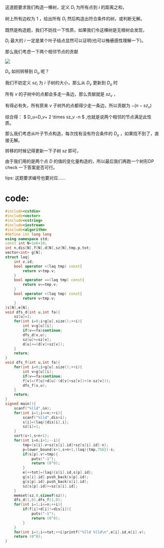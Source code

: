 这道题要求我们构造一棵树，定义 $D_i$ 为所有点到 $i$ 的距离之和，

树上所有边权为 $1$ ，给出所有 $D_i$ 然后构造出符合条件的树，或判断无解。

既然是构造题，我们不妨找一下性质，如果我们令这棵树是无根树会发现，

$D_i$ 最大的 $i$ 一定是某个叶子结点显然可以证明(也可以~~性感~~感性理解一下)。

那么我们考虑一下两个相邻节点的贡献

![](https://cdn.luogu.com.cn/upload/image_hosting/co2vvujj.png?x-oss-process=image/resize,m_lfit,h_500,w_500)

$D_v$ 如何转移到 $D_u$ 呢？

我们不妨定义 $sz_i$ 为 $i$ 子树的大小，那么从 $D_v$ 更新到 $D_u$ 时

所有 $v$ 的子树中的点都会多走一条边，那么贡献就是 $sz_v$ ，

有得必有失，所有原来 $v$ 子树外的点都得少走一条边，所以贡献为 $-(n-sz_v)$

综合得： $ D_u=D_v+ 2 \times sz_v -n $ ,也就是说两个相邻的节点满足此性质。

那么我们考虑从叶子节点构造，每次找有没有符合条件的 $D_u$ ，如果找不到了，直接无解。

转移的时候记得更新一下子树 $sz$ 即可，

由于我们用的是两个点 $D$ 的值的变化量构造的，所以最后我们再跑一个树形DP check 一下答案是否可行。

tips: 这题要求编号也要对应……

# code:

```cpp
#include<cstdio>
#include<vector>
#include<cstring>
#include<iostream>
#include<algorithm>
#define int long long
using namespace std;
const int N=1e6+10;
int n,dis[N],f[N],d[N],sz[N],tmp,p,tot;
vector<int> g[N];
struct laq{
	int v,id;
	bool operator >(laq tmp) const{
		return v>tmp.v;
	}
	bool operator ==(laq tmp) const{
		return v==tmp.v;
	}
	bool operator <(laq tmp) const{
		return v<tmp.v;
	}
}s[N],e[N];
void dfs_d(int u,int fa){
	sz[u]=1;
	for(int i=0;i<g[u].size();++i){
		int v=g[u][i];
		if(v==fa)continue;
		dfs_d(v,u);
		sz[u]+=sz[v];
		d[u]+=(d[v]+sz[v]);
	}
	return;
}
void dfs_f(int u,int fa){
	for(int i=0;i<g[u].size();++i){
		int v=g[u][i];
		if(v==fa)continue;
		f[v]=(f[u]+d[u]-(d[v]+sz[v])+(n-sz[v]));
		dfs_f(v,u);
	}
	return;
}
signed main(){
	scanf("%lld",&n);
	for(int i=1;i<=n;++i){
		scanf("%lld",dis+i);
		s[i]=(laq){dis[i],i};
		sz[i]=1;
	}
	sort(s+1,s+n+1);
	for(int i=n;i>1;--i){
		tmp=(s[i].v+sz[s[i].id]+sz[s[i].id]-n);
		p=lower_bound(s+1,s+n+1,(laq){tmp,756})-s;
		if(s[p].v!=tmp){
			puts("-1");
			return (0^0);
		}
		e[++tot]=(laq){s[i].id,s[p].id};
		g[s[i].id].push_back(s[p].id);
		g[s[p].id].push_back(s[i].id);
		sz[s[p].id]+=sz[s[i].id];
	}
	memset(sz,0,sizeof(sz));
	dfs_d(1,0),dfs_f(1,0);
	for(int i=1;i<=n;++i){
		if(f[i]+d[i]!=dis[i]){
			puts("-1");
			return (0^0);
		}
	}
	for(int i=1;i<=tot;++i)printf("%lld %lld\n",e[i].id,e[i].v);
	return (0^0);
}
```